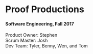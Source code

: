# Proof Productions
#### Software Engineering, Fall 2017

Product Owner: Stephen  
Scrum Master: Josh  
Dev Team: Tyler, Benny, Wen, and Tom
